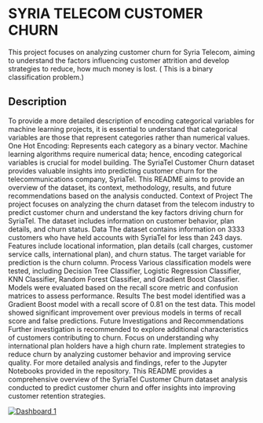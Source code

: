 # SYRIA TELECOM CUSTOMER CHURN

This project focuses on analyzing customer churn for Syria Telecom, aiming to understand the factors influencing customer attrition and develop strategies to reduce, how much money is lost. ( This is a binary classification problem.)

## Description

To provide a more detailed description of encoding categorical variables for machine learning projects, it is essential to understand that categorical variables are those that represent categories rather than numerical values.
One Hot Encoding: Represents each category as a binary vector.
Machine learning algorithms require numerical data; hence, encoding categorical variables is crucial for model building.
The SyriaTel Customer Churn dataset provides valuable insights into predicting customer churn for the telecommunications company, SyriaTel. This README aims to provide an overview of the dataset, its context, methodology, results, and future recommendations based on the analysis conducted.
Context of Project
The project focuses on analyzing the churn dataset from the telecom industry to predict customer churn and understand the key factors driving churn for SyriaTel. The dataset includes information on customer behavior, plan details, and churn status.
Data
The dataset contains information on 3333 customers who have held accounts with SyriaTel for less than 243 days.
Features include locational information, plan details (call charges, customer service calls, international plan), and churn status.
The target variable for prediction is the churn column.
Process
Various classification models were tested, including Decision Tree Classifier, Logistic Regression Classifier, KNN Classifier, Random Forest Classifier, and Gradient Boost Classifier.
Models were evaluated based on the recall score metric and confusion matrices to assess performance.
Results
The best model identified was a Gradient Boost model with a recall score of 0.81 on the test data.
This model showed significant improvement over previous models in terms of recall score and false predictions.
Future Investigations and Recommendations
Further investigation is recommended to explore additional characteristics of customers contributing to churn.
Focus on understanding why international plan holders have a high churn rate.
Implement strategies to reduce churn by analyzing customer behavior and improving service quality.
For more detailed analysis and findings, refer to the Jupyter Notebooks provided in the repository. This README provides a comprehensive overview of the SyriaTel Customer Churn dataset analysis conducted to predict customer churn and offer insights into improving customer retention strategies.

<div class='tableauPlaceholder' id='viz1710097356389' style='position: relative'><noscript><a href='#'><img alt='Dashboard 1 ' src='https:&#47;&#47;public.tableau.com&#47;static&#47;images&#47;Bo&#47;Book1_17100973279380&#47;Dashboard1&#47;1_rss.png' style='border: none' /></a></noscript><object class='tableauViz'  style='display:none;'><param name='host_url' value='https%3A%2F%2Fpublic.tableau.com%2F' /> <param name='embed_code_version' value='3' /> <param name='site_root' value='' /><param name='name' value='Book1_17100973279380&#47;Dashboard1' /><param name='tabs' value='no' /><param name='toolbar' value='yes' /><param name='static_image' value='https:&#47;&#47;public.tableau.com&#47;static&#47;images&#47;Bo&#47;Book1_17100973279380&#47;Dashboard1&#47;1.png' /> <param name='animate_transition' value='yes' /><param name='display_static_image' value='yes' /><param name='display_spinner' value='yes' /><param name='display_overlay' value='yes' /><param name='display_count' value='yes' /><param name='language' value='en-US' /><param name='filter' value='publish=yes' /></object></div>                <script type='text/javascript'>                    var divElement = document.getElementById('viz1710097356389');                    var vizElement = divElement.getElementsByTagName('object')[0];                    if ( divElement.offsetWidth > 800 ) { vizElement.style.minWidth='420px';vizElement.style.maxWidth='650px';vizElement.style.width='100%';vizElement.style.minHeight='587px';vizElement.style.maxHeight='887px';vizElement.style.height=(divElement.offsetWidth*0.75)+'px';} else if ( divElement.offsetWidth > 500 ) { vizElement.style.minWidth='420px';vizElement.style.maxWidth='650px';vizElement.style.width='100%';vizElement.style.minHeight='587px';vizElement.style.maxHeight='887px';vizElement.style.height=(divElement.offsetWidth*0.75)+'px';} else { vizElement.style.width='100%';vizElement.style.height='727px';}                     var scriptElement = document.createElement('script');                    scriptElement.src = 'https://public.tableau.com/javascripts/api/viz_v1.js';                    vizElement.parentNode.insertBefore(scriptElement, vizElement);                </script>